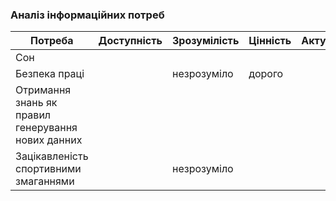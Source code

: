 ### Аналіз інформаційних потреб
| Потреба       | Доступність           |  Зрозумілість     | Цінність                | Актуальність                |
| --- | --- | ---| --- | --- |
| Сон   |            |       |                 |                 |
| Безпека праці      |            |  незрозуміло     | дорого                |                 |
| Отримання знань як правил генерування нових данних       |            |       |                 |                 |
| Зацікавленість спортивними змаганнями     |            |  незрозуміло     |                 |                 |
